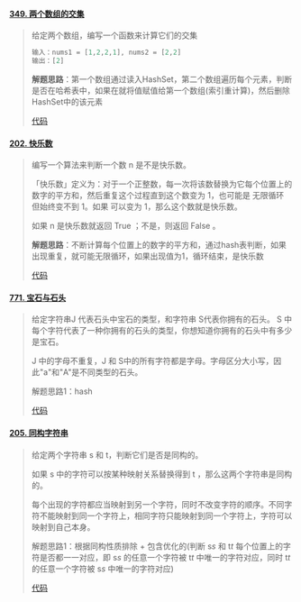 #### [349. 两个数组的交集](https://leetcode-cn.com/problems/intersection-of-two-arrays/)

> 给定两个数组，编写一个函数来计算它们的交集
>
> ```java
> 输入：nums1 = [1,2,2,1], nums2 = [2,2]
> 输出：[2]
> ```
>
> **解题思路**：第一个数组通过读入HashSet，第二个数组遍历每个元素，判断是否在哈希表中，如果在就将值赋值给第一个数组(索引重计算)，然后删除HashSet中的该元素
>
> [代码](Hash_01.java)

#### [202. 快乐数](https://leetcode-cn.com/problems/happy-number/)

> 编写一个算法来判断一个数 n 是不是快乐数。
>
> 「快乐数」定义为：对于一个正整数，每一次将该数替换为它每个位置上的数字的平方和，然后重复这个过程直到这个数变为 1，也可能是 无限循环 但始终变不到 1。如果 可以变为  1，那么这个数就是快乐数。
>
> 如果 n 是快乐数就返回 True ；不是，则返回 False 。
>
> **解题思路**：不断计算每个位置上的数字的平方和，通过hash表判断，如果出现重复，就可能无限循环，如果出现值为1，循环结束，是快乐数
>
> [代码](Hash_02.java)

#### [771. 宝石与石头](https://leetcode-cn.com/problems/jewels-and-stones/)

>  给定字符串J 代表石头中宝石的类型，和字符串 S代表你拥有的石头。 S 中每个字符代表了一种你拥有的石头的类型，你想知道你拥有的石头中有多少是宝石。
>
> J 中的字母不重复，J 和 S中的所有字符都是字母。字母区分大小写，因此"a"和"A"是不同类型的石头。
>
> 解题思路1：hash
>
> [代码](Hash_04.java)

#### [205. 同构字符串](https://leetcode-cn.com/problems/isomorphic-strings/)

> 给定两个字符串 s 和 t，判断它们是否是同构的。
>
> 如果 s 中的字符可以按某种映射关系替换得到 t ，那么这两个字符串是同构的。
>
> 每个出现的字符都应当映射到另一个字符，同时不改变字符的顺序。不同字符不能映射到同一个字符上，相同字符只能映射到同一个字符上，字符可以映射到自己本身。
>
> 解题思路1：根据同构性质排除 + 包含优化的(判断 s*s* 和 t*t* 每个位置上的字符是否都一一对应，即 s*s* 的任意一个字符被 t*t* 中唯一的字符对应，同时 t*t* 的任意一个字符被 s*s* 中唯一的字符对应)
>
> [代码](Hash_03.java)